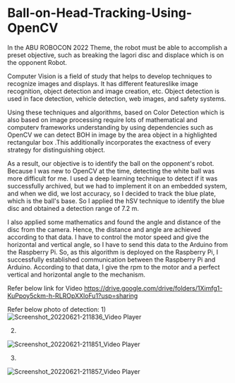 # Ball-on-Head-Tracking-Using-OpenCV
In the ABU ROBOCON 2022 Theme, the robot must be able to accomplish a preset objective, such as breaking the lagori disc and displace which is on the opponent Robot.

Computer Vision is a field of study that helps to develop techniques to recognize images and displays. It has different featureslike image recognition, object detection and image creation, etc. Object detection is used in face detection, vehicle detection, web images, and safety systems.

Using these techniques and algorithms, based on Color Detection which is also based on image processing require lots of mathematical and computerv frameworks understanding by using dependencies such as OpenCV we can detect BOH in image by the area object in a highlighted rectangular box .This additionally incorporates the exactness of every strategy for distinguishing object.

As a result, our objective is to identify the ball on the opponent's robot. Because I was new to OpenCV at the time, detecting the white ball was more difficult for me. I used a deep learning technique to detect if it was successfully archived, but we had to implement it on an embedded system, and when we did, we lost accuracy, so I decided to track the blue plate, which is the ball's base. So I applied the hSV technique to identify the blue disc and obtained a detection range of 7.2 m.

I also applied some mathematics and found the angle and distance of the disc from the camera. Hence, the distance and angle are achieved according to that data. I have to control the motor speed and give the horizontal and vertical angle, so I have to send this data to the Arduino from the Raspberry Pi. So, as this algorithm is deployed on the Raspberry Pi, I successfully established communication between the Raspberry Pi and Arduino. According to that data, I give the rpm to the motor and a perfect vertical and horizontal angle to the mechanism. 

Refer below link for Video
https://drive.google.com/drive/folders/1Ximfg1-KuPpoy5ckm-h-RLROpXXloFu1?usp=sharing

Refer below photo of detection:
1)
![Screenshot_20220621-211836_Video Player](https://user-images.githubusercontent.com/59120929/174843444-5c07cb76-e281-4cd5-968a-23d6ff1d8f12.jpg)

2)
![Screenshot_20220621-211851_Video Player](https://user-images.githubusercontent.com/59120929/174843511-a56e9516-dd5d-40c4-943f-69c1264fe8ff.jpg)

3)
![Screenshot_20220621-211857_Video Player](https://user-images.githubusercontent.com/59120929/174843560-c831354e-bdee-441d-9c31-39cbb7d81733.jpg)
